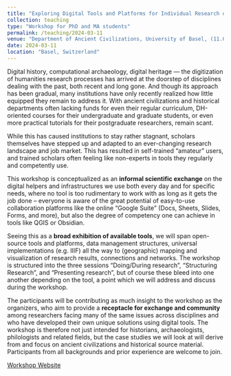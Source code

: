 ```yaml
---
title: "Exploring Digital Tools and Platforms for Individual Research of History and Antiquity"
collection: teaching
type: "Workshop for PhD and MA students"
permalink: /teaching/2024-03-11
venue: "Department of Ancient Civilizations, University of Basel, (11.03.24; 18.03.24; 25.03.24),Co-teaching with MA Victoria G.D. Landau"
date: 2024-03-11
location: "Basel, Switzerland"
---
```





Digital history, computational archaeology, digital heritage — the digitization of humanities research processes has arrived at the doorstep of disciplines dealing with the past, both recent and long gone. And though its approach has been gradual, many institutions have only recently realized how little equipped they remain to address it. With ancient civilizations and historical departments often lacking funds for even their regular curriculum, DH-oriented courses for their undergraduate and graduate students, or even more practical tutorials for their postgraduate researchers, remain scant.

While this has caused institutions to stay rather stagnant, scholars themselves have stepped up and adapted to an ever-changing research landscape and job market. This has resulted in self-trained “amateur” users, and trained scholars often feeling like non-experts in tools they regularly and competently use.

This workshop is conceptualized as an **informal scientific exchange** on the digital helpers and infrastructures we use both every day and for specific needs, where no tool is too rudimentary to work with as long as it gets the job done – everyone is aware of the great potential of easy-to-use collaboration platforms like the online “Google Suite” (Docs, Sheets, Slides, Forms, and more), but also the degree of competency one can achieve in tools like QGIS or Obsidian.

Seeing this as a **broad exhibition of available tools**, we will span open-source tools and platforms, data management structures, universal implementations (e.g. IIIF) all the way to (geographic) mapping and visualization of research results, connections and networks. The workshop is structured into the three sessions “Doing/During research”,  “Structuring Research”, and “Presenting research”, but of course these bleed into one another depending on the tool, a point which we will address and discuss during the workshop.

The participants will be contributing as much insight to the workshop as the organizers, who aim to provide a **receptacle for exchange and community** among researchers facing many of the same issues across disciplines and who have developed their own unique solutions using digital tools. The workshop is therefore not just intended for historians, archaeologists, philologists and related fields, but the case studies we will look at will derive from and focus on ancient civilizations and historical source material. Participants from all backgrounds and prior experience are welcome to join.

[Workshop Website](https://www.notion.so/ssiegenthaler/Workshop-Exploring-Digital-Tools-and-Platforms-for-Individual-Research-of-History-and-Antiquity-1d4d1bc4a54d480f9b58c0e7437b0482?pvs=4)

